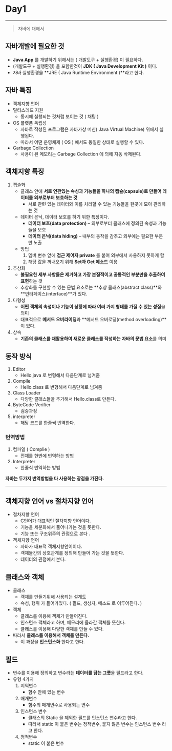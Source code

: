 # Day1

---

> 자바에 대해서 
>

## 자바개발에 필요한 것 

- **Java App** 를 개발하기 위해서는 ( 개발도구 + 실행환경) 이 필요하다. 
- (개발도구 + 실행환경) 을 포함한것이 **JDK ( Java Development Kit )** 이다. 
- 자바 실행환경을 **JRE ( Java Runtime Environment )**라고 한다. 

 ## 자바 특징

- 객체지향 언어
- 멀티스레드 지원
  - 동시에 실행되는 것처럼 보이는 것 ( 채팅 )
- OS 플랫폼 독립성
  - 자바로 작성된 프로그램은 자바가상 머신( Java Virtual Machine) 위에서 실행된다. 
  - 따라서 어떤 운영체제 ( OS ) 에서도 동일한 상태로 실행할 수 있다. 
- Garbage Collection
  - 사용이 된 메모리는 Garbage Collection 에 의해 자동 삭제된다. 

## 객체지향 특징

1. 캡슐화
   - 클래스 안에 **서로 연관있는 속성과 기능들을 하나의 캡슐(capsule)로 만들어 데이터를 외부로부터 보호하는 것**
     - 서로 관련 있는 데이터와 이를 처리할 수 있는 기능들을 한곳에 모아 관리하는 것
   - 데이터 은닉, 데이터 보호를 하기 위한 특징이다. 
     - **데이터 보호(data protection)** – 외부로부터 클래스에 정의된 속성과 기능들을 보호
     - **데이터 은닉(data hiding)** – 내부의 동작을 감추고 외부에는 필요한 부분만 노출
   - 방법
     1. 멤버 변수 앞에 **접근 제어자 private** 를 붙여 외부에서 사용하지 못하게 함 
     2. 해당 값을 꺼내오기 위해 **Set과 Get 메소드** 이용 
2. 추상화
   - **불필요한 세부 사항들은 제거하고 가장 본질적이고 공통적인 부분만을 추출하여 표현**하는 것 
   - 추상화를 구현할 수 있는 문법 요소로는 **추상 클래스(abstract class)**와 **인터페이스(interface)**가 있다.
3. 다형성
   - **어떤 객체의 속성이나 기능이 상황에 따라 여러 가지 형태를 가질 수 있는 성질**을 의미
   - 대표적으로 **메서드 오버라이딩**과 **메서드 오버로딩(method overloading)**이 있다.
4. 상속
   -  **기존의 클래스를 재활용하여 새로운 클래스를 작성하는 자바의 문법 요소**를 의미



## 동작 방식

1. Editor 
   - Hello.java 로 변형해서 다음단계로 넘겨줌 
2. Compile
   - Hello.class 로 변형해서 다음단계로 넘겨줌 
3. Class Loader 
   - 다양한 클래스들을 추가해서 Hello.class로 만든다. 
4. ByteCode Verifier
   - 검증과정
5. interpreter
   - 해당 코드를 한줄씩 번역한다. 

### 번역방법 

1. 컴파일 ( Complie )
   - 전체를 한번에 번역하는 방법 
2. Interpreter 
   - 한줄식 번역하는 방법 

**자바는 두가지 번역방법을 다 사용하는 장점을 가진다.** 

---

## 객체지향 언어 vs 절차지향 언어 

- 절차지향 언어
  - C언어가 대표적인 절차지향 언어이다. 
  - 기능을 세분화해서 풀어나가는 것을 뜻한다. 
  - 기능 또는 구조위주의 관점으로 본다 .
- 객체지향 언어
  - 자바가 대표적 객체지향언어이다. 
  - 객체들간의 상호관계를 정의해 만들어 가는 것을 뜻한다. 
  - 데이터의 관점에서 본다. 

## 클래스와 객체 

- 클래스 
  - 객체를 만들기위해 사용되는 설계도
  - 속성, 행위 가 들어가있다. ( 필드, 생성자, 메소드 로 이루어진다. )
- 객체
  - 클래스를 이용해 객체가 만들어진다.  
  - 인스턴스 객체라고 하며, 메모리에 올라간 객체를 뜻한다. 
  - 클래스를 이용해 다양한 객체를 만들 수 있다. 
- 따라서 **클래스를 이용해서 객체를 만든다.** 
  - 이 과정을 **인스턴스화** 한다고 한다. 

## 필드

- 변수를 이용해 정의하고 변수라는 **데이터를 담는 그릇**을 필드라고 한다. 
- 유형 4가지 
  1. 지역변수
     - 함수 안에 있는 변수 
  2. 매개변수
     - 함수의 매개변수로 사용되는 변수 
  3. 인스턴스 변수
     - 클래스의 Static 을 제외한 필드를 인스턴스 변수라고 한다. 
     - 따라서 static 이 붙은 변수는 정적변수, 붙지 않은 변수는 인스턴스 변수 라고 한다. 
  4. 정적변수 
     - static 이 붙은 변수 

